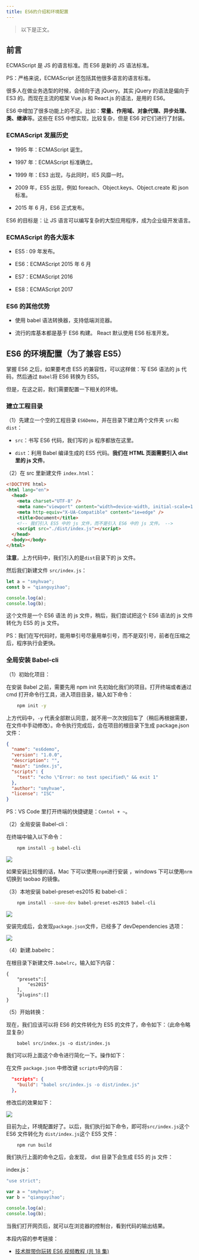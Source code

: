 ```yaml
---
title: ES6的介绍和环境配置
---
```


> 以下是正文。

## 前言

ECMAScript 是 JS 的语言标准。而 ES6 是新的 JS 语法标准。

PS：严格来说，ECMAScript 还包括其他很多语言的语言标准。

很多人在做业务选型的时候，会倾向于选 jQuery。其实 jQuery 的语法是偏向于 ES3 的。而现在主流的框架 Vue.js 和 React.js 的语法，是用的 ES6。

ES6 中增加了很多功能上的不足。比如：**常量、作用域、对象代理、异步处理、类、继承**等。这些在 ES5 中想实现，比较复杂，但是 ES6 对它们进行了封装。

### ECMAScript 发展历史

- 1995 年：ECMAScript 诞生。

- 1997 年：ECMAScript 标准确立。

- 1999 年：ES3 出现，与此同时，IE5 风靡一时。

- 2009 年，ES5 出现，例如 foreach、Object.keys、Object.create 和 json 标准。

- 2015 年 6 月，ES6 正式发布。

ES6 的目标是：让 JS 语言可以编写复杂的大型应用程序，成为企业级开发语言。

### ECMAScript 的各大版本

- ES5 : 09 年发布。

- ES6：ECMAScript 2015 年 6 月

- ES7：ECMAScript 2016

- ES8：ECMAScript 2017

### ES6 的其他优势

- 使用 babel 语法转换器，支持低端浏览器。

- 流行的库基本都是基于 ES6 构建。 React 默认使用 ES6 标准开发。

## ES6 的环境配置（为了兼容 ES5）

掌握 ES6 之后，如果要考虑 ES5 的兼容性，可以这样做：写 ES6 语法的 js 代码，然后通过 `Babel`将 ES6 转换为 ES5。

但是，在这之前，我们需要配置一下相关的环境。

### 建立工程目录

（1）先建立一个空的工程目录 `ES6Demo`，并在目录下建立两个文件夹 `src`和 `dist`：

- `src`：书写 ES6 代码，我们写的 js 程序都放在这里。

- `dist`：利用 Babel 编译生成的 ES5 代码。**我们在 HTML 页面需要引入 dist 里的 js 文件**。

（2）在 src 里新建文件 `index.html`：

```html
<!DOCTYPE html>
<html lang="en">
  <head>
    <meta charset="UTF-8" />
    <meta name="viewport" content="width=device-width, initial-scale=1.0" />
    <meta http-equiv="X-UA-Compatible" content="ie=edge" />
    <title>Document</title>
    <!-- 我们引入 ES5 中的 js 文件，而不是引入 ES6 中的 js 文件。 -->
    <script src="./dist/index.js"></script>
  </head>
  <body></body>
</html>
```

**注意**，上方代码中，我们引入的是`dist`目录下的 js 文件。

然后我们新建文件 `src/index.js`：

```javascript
let a = "smyhvae";
const b = "qianguyihao";

console.log(a);
console.log(b);
```

这个文件是一个 ES6 语法 的 js 文件，稍后，我们尝试把这个 ES6 语法的 js 文件转化为 ES5 的 js 文件。

PS：我们在写代码时，能用单引号尽量用单引号，而不是双引号，前者在压缩之后，程序执行会更快。

### 全局安装 Babel-cli

（1）初始化项目：

在安装 Babel 之前，需要先用 npm init 先初始化我们的项目。打开终端或者通过 cmd 打开命令行工具，进入项目目录，输入如下命令：

```bash
	npm init -y
```

上方代码中，`-y` 代表全部默认同意，就不用一次次按回车了（稍后再根据需要，在文件中手动修改）。命令执行完成后，会在项目的根目录下生成 package.json 文件：

```json
{
  "name": "es6demo",
  "version": "1.0.0",
  "description": "",
  "main": "index.js",
  "scripts": {
    "test": "echo \"Error: no test specified\" && exit 1"
  },
  "author": "smyhvae",
  "license": "ISC"
}
```

PS：VS Code 里打开终端的快捷键是：`Contol + ~`。

（2）全局安装 Babel-cli：

在终端中输入以下命令：

```bash
	npm install -g babel-cli
```

![](http://img.smyhvae.com/20180304_1305.png)

如果安装比较慢的话，Mac 下可以使用`cnpm`进行安装 ，windows 下可以使用`nrm`切换到 taobao 的镜像。

（3）本地安装 babel-preset-es2015 和 babel-cli：

```bash
	npm install --save-dev babel-preset-es2015 babel-cli
```

![](http://img.smyhvae.com/20180304_1307.png)

安装完成后，会发现`package.json`文件，已经多了 devDependencies 选项：

![](http://img.smyhvae.com/20180304_1308.png)

（4）新建.babelrc：

在根目录下新建文件`.babelrc`，输入如下内容：

```
{
    "presets":[
        "es2015"
    ],
    "plugins":[]
}
```

（5）开始转换：

现在，我们应该可以将 ES6 的文件转化为 ES5 的文件了，命令如下：（此命令略显复杂）

```
	babel src/index.js -o dist/index.js
```

我们可以将上面这个命令进行简化一下。操作如下：

在文件 `package.json` 中修改键 `scripts`中的内容：

```json
  "scripts": {
    "build": "babel src/index.js -o dist/index.js"
  },
```

修改后的效果如下：

![](http://img.smyhvae.com/20180304_1315.png)

目前为止，环境配置好了。以后，我们执行如下命令，即可将`src/index.js`这个 ES6 文件转化为 `dist/index.js`这个 ES5 文件：

```bash
	npm run build
```

我们执行上面的命令之后，会发现， dist 目录下会生成 ES5 的 js 文件：

index.js：

```javascript
"use strict";

var a = "smyhvae";
var b = "qianguyihao";

console.log(a);
console.log(b);
```

当我们打开网页后，就可以在浏览器的控制台，看到代码的输出结果。

本段内容的参考链接：

- [技术胖带你玩转 ES6 视频教程 (共 18 集)](http://jspang.com/2017/06/03/es6/)

